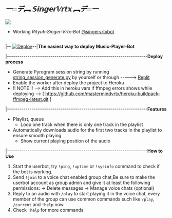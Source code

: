## *一═デ︻ 𝕊𝕚𝕟𝕘𝕖𝕣𝕍𝕣𝕥𝕩 ︻デ═一*
<img src="https://telegra.ph/file/1d858bae5f9c4c178bcfb.jpg" align="centre">

* Working _Rityuk-Singer-Vrtx-Bot_ [@singervrtxbot](https://t.me/musicvrtx)
##
|--
[![Deploy](https://www.herokucdn.com/deploy/button.svg)](https://heroku.com/deploy?template=https://github.com/mastermindvrtx/Riyuk-SingerVrtxBot.git/tree/dev)--|**The easiest way to deploy  Music-Player-Bot**

|--------------------------------------------------------------------**Deploy process**

* Generate Pyrogram session string by
  running [string_session_generate.py](string_session_generate.py)
  by yourself or
  through -----> [Replit](https://replit.com/@phantomXhawk/stringsessiongeneratepy)
* Enable the worker after deploy the project to Heroku
* !! NOTE !! --> Add this in heroku vars if ffmpeg errors shows while deploying --> [ https://github.com/mastermindvrtx/heroku-buildpack-ffmpeg-latest.git ]

|--------------------------------------------------------------------**Features**

* Playlist, queue
  * Loop one track when there is only one track in the playlist
* Automatically downloads audio for the first two tracks in the playlist to
  ensure smooth playing
  * Show current playing position of the audio


|--------------------------------------------------------------------**How to Use**

1. Start the userbot, try  `!ping`,  `!uptime` or `!sysinfo` command to check if the bot is working.
2. Send `!join` to a voice chat enabled group chat,Be sure to make the userbot account as group admin and give  it at least the following permissions:
  -> Delete messages
    -> Manage voice chats (optional)
3. Reply to an audio with `/play` to start playing it in the voice chat, every
   member of the group can use common commands such like `/play`, `/current`
   and `!help` now.
4. Check `!help` for more commands



